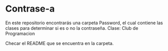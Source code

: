 # Contrase-a
En este repositorio encontrarás una carpeta Password, el cual contiene las clases para determinar si es o no la contraseña. Clase: Club de Programacion


Checar el README que se encuentra en la carpeta.
